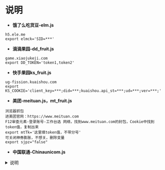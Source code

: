 # 说明
- **饿了么吃货豆-elm.js**
```
h5.ele.me
export elmck='SID=***'
```
- **滴滴果园-dd_fruit.js**
```
game.xiaojukeji.com
export DD_TOKEN='token1,token2'
```
- **快手果园ks_fruit.js**
```
ug-fission.kuaishou.com
export KS_COOKIE='client_key=***;did=***;kuaishou.api_st=***;ud=***;ver=***;'
```
- **美团-meituan.js，mt_fruit.js**
```
浏览器抓包
进美团官网：https://www.meituan.com
F12审查元素-登录账号-工作台选 网络，找到www.meituan.com的封包，Cookie中找到token值，复制出来
export mtTk='这里填token值，不带分号'
可关闭神券膨胀，不想关，删除变量
export sjpz="false"
```
- **中国联通-Chinaunicom.js**
<details>
<summary>说明</summary>
<br />
export ltphone="" #手机号

export ltpwd="" #登录6位密码

</details>